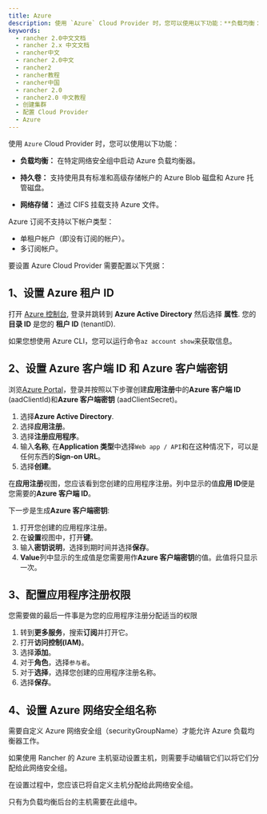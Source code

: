 ```yaml
---
title: Azure
description: 使用 `Azure` Cloud Provider 时，您可以使用以下功能：**负载均衡：** 在特定网络安全组中启动 Azure 负载均衡器。**持久卷：** 支持使用具有标准和高级存储帐户的 Azure Blob 磁盘和 Azure 托管磁盘。**网络存储：** 通过 CIFS 挂载支持 Azure 文件。Azure 订阅不支持以下帐户类型：单租户帐户（即没有订阅的帐户）。多订阅帐户。
keywords:
  - rancher 2.0中文文档
  - rancher 2.x 中文文档
  - rancher中文
  - rancher 2.0中文
  - rancher2
  - rancher教程
  - rancher中国
  - rancher 2.0
  - rancher2.0 中文教程
  - 创建集群
  - 配置 Cloud Provider
  - Azure
---
```


使用 `Azure` Cloud Provider 时，您可以使用以下功能：

- **负载均衡：** 在特定网络安全组中启动 Azure 负载均衡器。

- **持久卷：** 支持使用具有标准和高级存储帐户的 Azure Blob 磁盘和 Azure 托管磁盘。

- **网络存储：** 通过 CIFS 挂载支持 Azure 文件。

Azure 订阅不支持以下帐户类型：

- 单租户帐户（即没有订阅的帐户）。
- 多订阅帐户。

要设置 Azure Cloud Provider 需要配置以下凭据：

## 1、设置 Azure 租户 ID

打开 [Azure 控制台](https://portal.azure.com), 登录并跳转到 **Azure Active Directory** 然后选择 **属性**. 您的**目录 ID** 是您的 **租户 ID** (tenantID).

如果您想使用 Azure CLI，您可以运行命令`az account show`来获取信息。

## 2、设置 Azure 客户端 ID 和 Azure 客户端密钥

浏览[Azure Portal](https://portal.azure.com)，登录并按照以下步骤创建**应用注册**中的**Azure 客户端 ID** (aadClientId)和**Azure 客户端密钥** (aadClientSecret)。

1. 选择**Azure Active Directory**.
1. 选择**应用注册**。
1. 选择**注册应用程序**。
1. 输入**名称**, 在**Application 类型**中选择`Web app / API`和在这种情况下，可以是任何东西的**Sign-on URL**。
1. 选择**创建**。

在**应用注册**视图，您应该看到您创建的应用程序注册。列中显示的值**应用 ID**便是您需要的**Azure 客户端 ID**。

下一步是生成**Azure 客户端密钥**:

1. 打开您创建的应用程序注册。
1. 在**设置**视图中，打开**键**。
1. 输入**密钥说明**，选择到期时间并选择**保存**。
1. **Value**列中显示的生成值是您需要用作**Azure 客户端密钥**的值。此值将只显示一次。

## 3、配置应用程序注册权限

您需要做的最后一件事是为您的应用程序注册分配适当的权限

1. 转到**更多服务**，搜索**订阅**并打开它。
1. 打开**访问控制(IAM)**。
1. 选择**添加**。
1. 对于**角色**，选择`参与者`。
1. 对于**选择**，选择您创建的应用程序注册名称。
1. 选择**保存**。

## 4、设置 Azure 网络安全组名称

需要自定义 Azure 网络安全组（securityGroupName）才能允许 Azure 负载均衡器工作。

如果使用 Rancher 的 Azure 主机驱动设置主机，则需要手动编辑它们以将它们分配给此网络安全组。

在设置过程中，您应该已将自定义主机分配给此网络安全组。

只有为负载均衡后台的主机需要在此组中。
